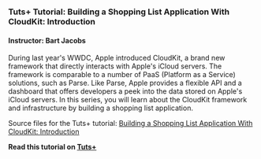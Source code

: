 ### Tuts+ Tutorial: Building a Shopping List Application With CloudKit: Introduction

#### Instructor: Bart Jacobs

During last year's WWDC, Apple introduced CloudKit, a brand new framework that directly interacts with Apple's iCloud servers. The framework is comparable to a number of PaaS (Platform as a Service) solutions, such as Parse. Like Parse, Apple provides a flexible API and a dashboard that offers developers a peek into the data stored on Apple's iCloud servers. In this series, you will learn about the CloudKit framework and infrastructure by building a shopping list application.

Source files for the Tuts+ tutorial: [Building a Shopping List Application With CloudKit: Introduction](http://code.tutsplus.com/tutorials/building-a-shopping-list-application-with-cloudkit-introduction--cms-24674)

**Read this tutorial on [Tuts+](https://code.tutsplus.com)**
